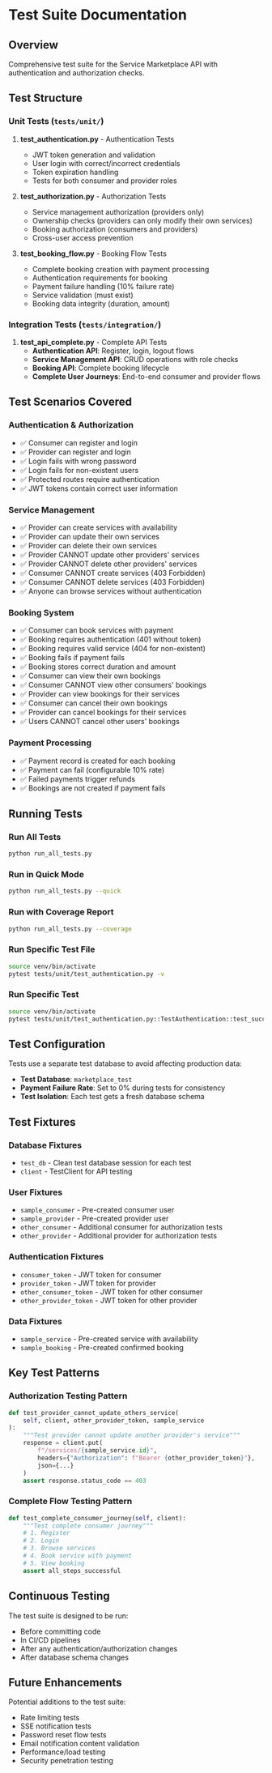 # Test Suite Documentation

## Overview
Comprehensive test suite for the Service Marketplace API with authentication and authorization checks.

## Test Structure

### Unit Tests (`tests/unit/`)

1. **test_authentication.py** - Authentication Tests
   - JWT token generation and validation
   - User login with correct/incorrect credentials
   - Token expiration handling
   - Tests for both consumer and provider roles

2. **test_authorization.py** - Authorization Tests
   - Service management authorization (providers only)
   - Ownership checks (providers can only modify their own services)
   - Booking authorization (consumers and providers)
   - Cross-user access prevention

3. **test_booking_flow.py** - Booking Flow Tests
   - Complete booking creation with payment processing
   - Authentication requirements for booking
   - Payment failure handling (10% failure rate)
   - Service validation (must exist)
   - Booking data integrity (duration, amount)

### Integration Tests (`tests/integration/`)

1. **test_api_complete.py** - Complete API Tests
   - **Authentication API**: Register, login, logout flows
   - **Service Management API**: CRUD operations with role checks
   - **Booking API**: Complete booking lifecycle
   - **Complete User Journeys**: End-to-end consumer and provider flows

## Test Scenarios Covered

### Authentication & Authorization
- ✅ Consumer can register and login
- ✅ Provider can register and login  
- ✅ Login fails with wrong password
- ✅ Login fails for non-existent users
- ✅ Protected routes require authentication
- ✅ JWT tokens contain correct user information

### Service Management
- ✅ Provider can create services with availability
- ✅ Provider can update their own services
- ✅ Provider can delete their own services
- ✅ Provider CANNOT update other providers' services
- ✅ Provider CANNOT delete other providers' services
- ✅ Consumer CANNOT create services (403 Forbidden)
- ✅ Consumer CANNOT delete services (403 Forbidden)
- ✅ Anyone can browse services without authentication

### Booking System
- ✅ Consumer can book services with payment
- ✅ Booking requires authentication (401 without token)
- ✅ Booking requires valid service (404 for non-existent)
- ✅ Booking fails if payment fails
- ✅ Booking stores correct duration and amount
- ✅ Consumer can view their own bookings
- ✅ Consumer CANNOT view other consumers' bookings
- ✅ Provider can view bookings for their services
- ✅ Consumer can cancel their own bookings
- ✅ Provider can cancel bookings for their services
- ✅ Users CANNOT cancel other users' bookings

### Payment Processing
- ✅ Payment record is created for each booking
- ✅ Payment can fail (configurable 10% rate)
- ✅ Failed payments trigger refunds
- ✅ Bookings are not created if payment fails

## Running Tests

### Run All Tests
```bash
python run_all_tests.py
```

### Run in Quick Mode
```bash
python run_all_tests.py --quick
```

### Run with Coverage Report
```bash
python run_all_tests.py --coverage
```

### Run Specific Test File
```bash
source venv/bin/activate
pytest tests/unit/test_authentication.py -v
```

### Run Specific Test
```bash
source venv/bin/activate
pytest tests/unit/test_authentication.py::TestAuthentication::test_successful_authentication_consumer -v
```

## Test Configuration

Tests use a separate test database to avoid affecting production data:
- **Test Database**: `marketplace_test`
- **Payment Failure Rate**: Set to 0% during tests for consistency
- **Test Isolation**: Each test gets a fresh database schema

## Test Fixtures

### Database Fixtures
- `test_db` - Clean test database session for each test
- `client` - TestClient for API testing

### User Fixtures
- `sample_consumer` - Pre-created consumer user
- `sample_provider` - Pre-created provider user
- `other_consumer` - Additional consumer for authorization tests
- `other_provider` - Additional provider for authorization tests

### Authentication Fixtures
- `consumer_token` - JWT token for consumer
- `provider_token` - JWT token for provider
- `other_consumer_token` - JWT token for other consumer
- `other_provider_token` - JWT token for other provider

### Data Fixtures
- `sample_service` - Pre-created service with availability
- `sample_booking` - Pre-created confirmed booking

## Key Test Patterns

### Authorization Testing Pattern
```python
def test_provider_cannot_update_others_service(
    self, client, other_provider_token, sample_service
):
    """Test provider cannot update another provider's service"""
    response = client.put(
        f"/services/{sample_service.id}",
        headers={"Authorization": f"Bearer {other_provider_token}"},
        json={...}
    )
    assert response.status_code == 403
```

### Complete Flow Testing Pattern
```python
def test_complete_consumer_journey(self, client):
    """Test complete consumer journey"""
    # 1. Register
    # 2. Login
    # 3. Browse services
    # 4. Book service with payment
    # 5. View booking
    assert all_steps_successful
```

## Continuous Testing

The test suite is designed to be run:
- Before committing code
- In CI/CD pipelines
- After any authentication/authorization changes
- After database schema changes

## Future Enhancements

Potential additions to the test suite:
- Rate limiting tests
- SSE notification tests
- Password reset flow tests
- Email notification content validation
- Performance/load testing
- Security penetration testing

